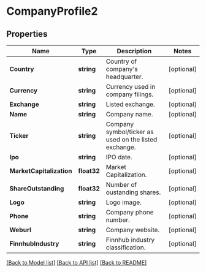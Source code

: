 # CompanyProfile2

## Properties

Name | Type | Description | Notes
------------ | ------------- | ------------- | -------------
**Country** | **string** | Country of company&#39;s headquarter. | [optional] 
**Currency** | **string** | Currency used in company filings. | [optional] 
**Exchange** | **string** | Listed exchange. | [optional] 
**Name** | **string** | Company name. | [optional] 
**Ticker** | **string** | Company symbol/ticker as used on the listed exchange. | [optional] 
**Ipo** | **string** | IPO date. | [optional] 
**MarketCapitalization** | **float32** | Market Capitalization. | [optional] 
**ShareOutstanding** | **float32** | Number of oustanding shares. | [optional] 
**Logo** | **string** | Logo image. | [optional] 
**Phone** | **string** | Company phone number. | [optional] 
**Weburl** | **string** | Company website. | [optional] 
**FinnhubIndustry** | **string** | Finnhub industry classification. | [optional] 

[[Back to Model list]](../README.md#documentation-for-models) [[Back to API list]](../README.md#documentation-for-api-endpoints) [[Back to README]](../README.md)


